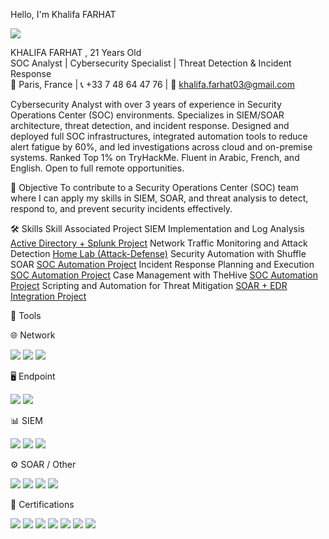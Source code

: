 Hello, I'm Khalifa FARHAT 

<a href="[https://linkedin.com](https://www.linkedin.com/in/khalifa-farhat-72783622a/)"><img src="https://img.shields.io/badge/-LinkedIn-0072b1?&style=for-the-badge&logo=linkedin&logoColor=white" /></a>



KHALIFA FARHAT , 21 Years Old  
SOC Analyst | Cybersecurity Specialist | Threat Detection & Incident Response  
📍 Paris, France | 📞 +33 7 48 64 47 76 | 📧 khalifa.farhat03@gmail.com 



Cybersecurity Analyst with over 3 years of experience in Security Operations Center (SOC) environments. Specializes in SIEM/SOAR architecture, threat detection, and incident response. Designed and deployed full SOC infrastructures, integrated automation tools to reduce alert fatigue by 60%, and led investigations across cloud and on-premise systems. Ranked Top 1% on TryHackMe. Fluent in Arabic, French, and English. Open to full remote opportunities.




🎯 Objective
To contribute to a Security Operations Center (SOC) team where I can apply my skills in SIEM, SOAR, and threat analysis to detect, respond to, and prevent security incidents effectively.


🛠️ Skills
Skill	Associated Project
SIEM Implementation and Log Analysis	<a href="https://google.com">Active Directory + Splunk Project</a>
Network Traffic Monitoring and Attack Detection	<a href="https://google.com">Home Lab (Attack-Defense)</a>
Security Automation with Shuffle SOAR	<a href="https://google.com">SOC Automation Project</a>
Incident Response Planning and Execution	<a href="https://google.com">SOC Automation Project</a>
Case Management with TheHive	<a href="https://google.com">SOC Automation Project</a>
Scripting and Automation for Threat Mitigation	<a href="https://google.com">SOAR + EDR Integration Project</a>


🧰 Tools

🌐 Network
<div> <img src="https://img.shields.io/badge/-Wireshark-1679A7?&style=for-the-badge&logo=Wireshark&logoColor=white" /> <img src="https://img.shields.io/badge/-Suricata-EF3B2D?&style=for-the-badge&logo=Suricata&logoColor=white" /> <img src="https://img.shields.io/badge/-Zeek-777BB4?&style=for-the-badge&logo=Zeek&logoColor=white" /> </div>

🖥️ Endpoint
<div> <img src="https://img.shields.io/badge/-Microsoft_Defender_for_Endpoint-00A4EF?&style=for-the-badge&logo=Microsoft&logoColor=white" /> <img src="https://img.shields.io/badge/-Velociraptor-4B275F?&style=for-the-badge&logo=Velociraptor&logoColor=white" /> </div>

📊 SIEM
<div> <img src="https://img.shields.io/badge/-Microsoft_Sentinel-0078D4?&style=for-the-badge&logo=Microsoft&logoColor=white" /> <img src="https://img.shields.io/badge/-Splunk-000000?&style=for-the-badge&logo=Splunk&logoColor=white" /> <img src="https://img.shields.io/badge/-Elastic-005571?&style=for-the-badge&logo=Elastic&logoColor=white" /> </div>

⚙️ SOAR / Other
<div> <img src="https://img.shields.io/badge/-Shuffle_SOAR-800000?&style=for-the-badge&logoColor=white" /> <img src="https://img.shields.io/badge/-TheHive-FFCC00?&style=for-the-badge&logoColor=black" /> <img src="https://img.shields.io/badge/-Wazuh-005666?&style=for-the-badge&logoColor=white" /> <img src="https://img.shields.io/badge/-Sysmon-5C2D91?&style=for-the-badge&logo=windows&logoColor=white" /> </div>

📜 Certifications
<div> <img src="https://img.shields.io/badge/-eCIR%20(INE%20Security)-0F4C81?&style=for-the-badge&logoColor=white" /> <img src="https://img.shields.io/badge/-CySA%2B-003366?&style=for-the-badge&logo=CompTIA&logoColor=white" /> <img src="https://img.shields.io/badge/-Security%2B-FF0000?&style=for-the-badge&logo=CompTIA&logoColor=white" /> <img src="https://img.shields.io/badge/-Network%2B-007ACC?&style=for-the-badge&logo=CompTIA&logoColor=white" /> <img src="https://img.shields.io/badge/-A%2B-4D4D4D?&style=for-the-badge&logo=CompTIA&logoColor=white" /> <img src="https://img.shields.io/badge/-CDSA%20(Hack%20The%20Box)-006400?&style=for-the-badge&logoColor=white" /> <img src="https://img.shields.io/badge/-CCD%20(Hack%20The%20Box)-000080?&style=for-the-badge&logoColor=white" /> </div>
